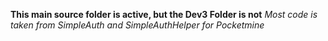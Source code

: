 **This main source folder is active, but the Dev3 Folder is not**
*Most code is taken from SimpleAuth and SimpleAuthHelper for Pocketmine*
